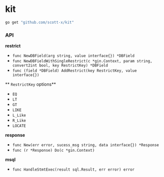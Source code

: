 # kit

```bash
go get "github.com/scott-x/kit"
```

### API

**restrict**
- `func NewDBField(arg string, value interface{}) *DBField`
- `func NewDBFieldWithSingleRestrict(c *gin.Context, param string, convert2int bool, key RestrictKey) *DBField `
- `func (field *DBField) AddRestrict(key RestrictKey, value interface{})`

** `RestrictKey` options**

- `EQ`    
- `LT`                    
- `GT`                     
- `LIKE`                     
- `L_Like`                   
- `R_Like`                
- `LOCATE`

**response**
- `func New(err error, sucess_msg string, data interface{}) *Response`
- `func (r *Response) Do(c *gin.Context)`

**msql**
- `func HandleStmtExec(result sql.Result, err error) error`